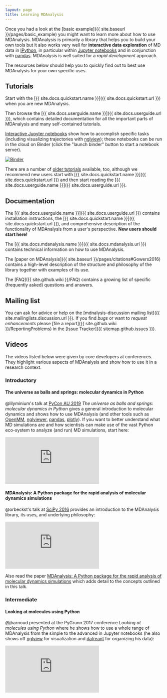 ```yaml
---
layout: page
title: Learning MDAnalysis
---
```


Once you had a look at the 
[basic example]({{ site.baseurl }}/pages/basic_example) 
you might want to learn more about how to use
MDAnalysis. MDAnalysis is primarily a library that helps you to build
your own tools but it also works very well for **interactive data
exploration** of MD data in [IPython](http://ipython.org/), in
particular within [Jupyter notebooks](https://jupyter.org/) and in
conjunction with [pandas](http://pandas.pydata.org/). MDAnalysis is
well suited for a *rapid development* approach.

The resources below should help you to quickly find out to best use
MDAnalysis for your own specific uses.


## Tutorials ##

Start with the [{{ site.docs.quickstart.name }}]({{
site.docs.quickstart.url }}) when you are new MDAnalysis.

Then browse the [{{ site.docs.userguide.name }}]({{ site.docs.userguide.url }}), which contains detailed documentation for all the important parts of MDAnalysis and many self-contained tutorials.

[Interactive Jupyter
notebooks](http://nbviewer.jupyter.org/github/MDAnalysis/binder-notebook/tree/master/notebooks/)
show how to accomplish specific tasks (including visualizing
trajectories with [nglview](http://nglviewer.org/nglview/latest/));
these notebooks can be run in the cloud on Binder (click the "launch
binder" button to start a notebook server).

[![Binder](https://mybinder.org/badge.svg)](https://mybinder.org/v2/gh/MDAnalysis/binder-notebook/master?filepath=notebooks)

There are a number of [older tutorials]({{site.github.wiki}}/Tutorials) available, too, although we recommend new users start  with [{{ site.docs.quickstart.name }}]({{
site.docs.quickstart.url }}) and then start reading the [{{ site.docs.userguide.name }}]({{ site.docs.userguide.url }}).


## Documentation ##

The [{{ site.docs.userguide.name }}]({{ site.docs.userguide.url }})
contains installation instructions, the [{{ site.docs.quickstart.name
}}]({{ site.docs.quickstart.url }}), and comprehensive description of
the functionality of MDAnalysis from a user's perspective. **New users
should start here!**

The [{{ site.docs.mdanalysis.name }}]({{ site.docs.mdanalysis.url }})
contains technical information on how to use MDAnalysis. 

The [paper on MDAnalysis]({{ site.baseurl
}}/pages/citations#Gowers2016) contains a high-level description of
the structure and philosophy of the library together with examples of
its use.

The [FAQ]({{ site.github.wiki }}/FAQ) contains a 
growing list of specific (frequently asked) questions and answers.

## Mailing list ##

You can ask for advice or help on the [mdnalysis-discussion mailing
list]({{ site.mailinglists.discussion.url }}). If you find *bugs* or
want to *request enhancements* please [file a report]({{
site.github.wiki }}/ReportingProblems) in the [Issue Tracker]({{
sitemap.github.issues }}).

## Videos ##

The videos listed below were given by core developers at
conferences. They highlight various aspects of MDAnalysis and show how
to use it in a research context.

### Introductory ###

#### The universe as balls and springs: molecular dynamics in Python
@lilyminium's talk at [PyCon AU 2019](https://2019.pycon-au.org/) *The universe as balls and
springs: molecular dynamics in Python* gives a general introduction to
molecular dynamics and shows how to use MDAnalysis (and other tools
such as [OpenMM](http://openmm.org/), [nglviewer](nglviewer.org/nglview/latest/),
[pandas](https://pandas.pydata.org/),
[plotly](https://pandas.pydata.org/)). If you want to better
understand what MD simulations are and how scientists can make use of
the vast Python eco-system to analyze (and run) MD simulations, start here:

<div class="js-video">
	<iframe src="https://www.youtube.com/embed/X5umNQDqfqQ" frameborder="0"
	allowfullscreen class="video"></iframe>
</div>

#### MDAnalysis: A Python package for the rapid analysis of molecular dynamics simulations

@orbeckst's talk at [SciPy 2016](http://scipy2016.scipy.org/) provides
an introduction to the MDAnalysis library, its uses, and underlying philosophy:

<div class="js-video">
	<iframe src="https://www.youtube.com/embed/zVQGFysYDew" frameborder="0"
	allowfullscreen class="video"></iframe>
</div>

Also read the paper [MDAnalysis: A Python package for the rapid
analysis of molecular dynamics
simulations](http://conference.scipy.org/proceedings/scipy2016/oliver_beckstein.html)
which adds detail to the concepts outlined in this talk.



### Intermediate ###

#### Looking at molecules using Python
@jbarnoud presented at the PyGrunn 2017 conference _Looking at
molecules using Python_ where he shows how to use a whole range of
MDAnalysis from the simple to the advanced in Jupyter notebooks (he
also shows off [nglview](http://nglviewer.org/nglview/latest/) for
visualization and [datreant](http://datreant.org) for organizing his
data):

<div class="js-video">
	<iframe src="https://www.youtube.com/embed/RWgt1WMwMUs" frameborder="0"
	allowfullscreen class="video"></iframe>
</div>


